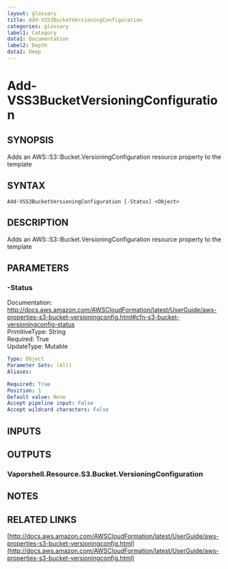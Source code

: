 ```yaml
---
layout: glossary
title: Add-VSS3BucketVersioningConfiguration
categories: glossary
label1: Category
data1: Documentation
label2: Depth
data2: Deep
---
```


# Add-VSS3BucketVersioningConfiguration

## SYNOPSIS
Adds an AWS::S3::Bucket.VersioningConfiguration resource property to the template

## SYNTAX

```
Add-VSS3BucketVersioningConfiguration [-Status] <Object>
```

## DESCRIPTION
Adds an AWS::S3::Bucket.VersioningConfiguration resource property to the template

## PARAMETERS

### -Status
Documentation: http://docs.aws.amazon.com/AWSCloudFormation/latest/UserGuide/aws-properties-s3-bucket-versioningconfig.html#cfn-s3-bucket-versioningconfig-status    
PrimitiveType: String    
Required: True    
UpdateType: Mutable

```yaml
Type: Object
Parameter Sets: (All)
Aliases: 

Required: True
Position: 1
Default value: None
Accept pipeline input: False
Accept wildcard characters: False
```

## INPUTS

## OUTPUTS

### Vaporshell.Resource.S3.Bucket.VersioningConfiguration

## NOTES

## RELATED LINKS

[http://docs.aws.amazon.com/AWSCloudFormation/latest/UserGuide/aws-properties-s3-bucket-versioningconfig.html](http://docs.aws.amazon.com/AWSCloudFormation/latest/UserGuide/aws-properties-s3-bucket-versioningconfig.html)

